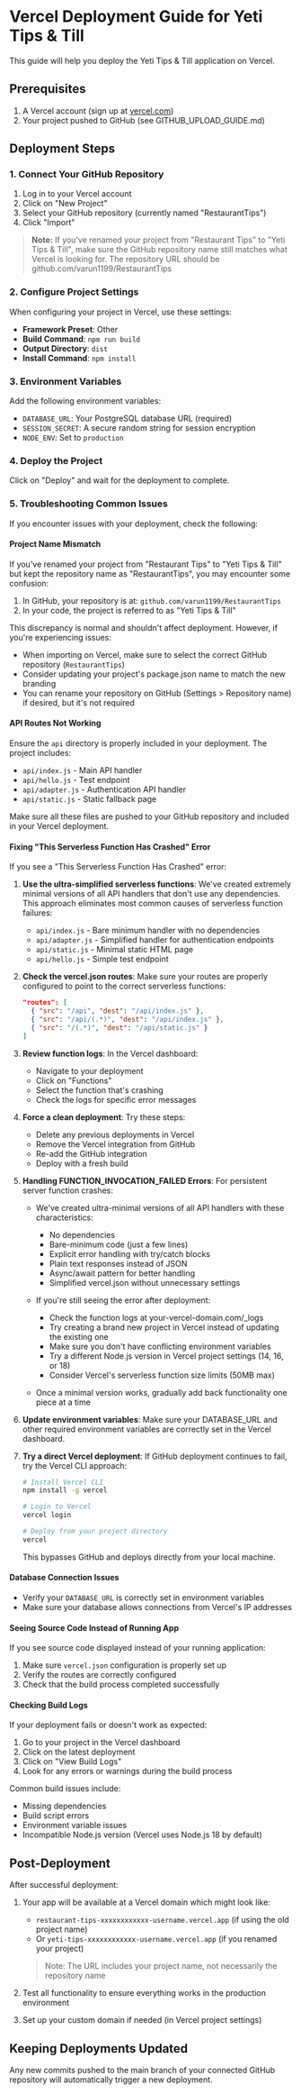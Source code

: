 # Vercel Deployment Guide for Yeti Tips & Till

This guide will help you deploy the Yeti Tips & Till application on Vercel.

## Prerequisites

1. A Vercel account (sign up at [vercel.com](https://vercel.com))
2. Your project pushed to GitHub (see GITHUB_UPLOAD_GUIDE.md)

## Deployment Steps

### 1. Connect Your GitHub Repository

1. Log in to your Vercel account
2. Click on "New Project"
3. Select your GitHub repository (currently named "RestaurantTips")
4. Click "Import"

> **Note:** If you've renamed your project from "Restaurant Tips" to "Yeti Tips & Till", make sure the GitHub repository name still matches what Vercel is looking for. The repository URL should be github.com/varun1199/RestaurantTips

### 2. Configure Project Settings

When configuring your project in Vercel, use these settings:

- **Framework Preset**: Other
- **Build Command**: `npm run build`
- **Output Directory**: `dist`
- **Install Command**: `npm install`

### 3. Environment Variables

Add the following environment variables:

- `DATABASE_URL`: Your PostgreSQL database URL (required)
- `SESSION_SECRET`: A secure random string for session encryption
- `NODE_ENV`: Set to `production`

### 4. Deploy the Project

Click on "Deploy" and wait for the deployment to complete.

### 5. Troubleshooting Common Issues

If you encounter issues with your deployment, check the following:

#### Project Name Mismatch

If you've renamed your project from "Restaurant Tips" to "Yeti Tips & Till" but kept the repository name as "RestaurantTips", you may encounter some confusion:

1. In GitHub, your repository is at: `github.com/varun1199/RestaurantTips`
2. In your code, the project is referred to as "Yeti Tips & Till"

This discrepancy is normal and shouldn't affect deployment. However, if you're experiencing issues:

- When importing on Vercel, make sure to select the correct GitHub repository (`RestaurantTips`)
- Consider updating your project's package.json name to match the new branding
- You can rename your repository on GitHub (Settings > Repository name) if desired, but it's not required

#### API Routes Not Working

Ensure the `api` directory is properly included in your deployment. The project includes:
- `api/index.js` - Main API handler
- `api/hello.js` - Test endpoint
- `api/adapter.js` - Authentication API handler
- `api/static.js` - Static fallback page

Make sure all these files are pushed to your GitHub repository and included in your Vercel deployment.

#### Fixing "This Serverless Function Has Crashed" Error

If you see a "This Serverless Function Has Crashed" error:

1. **Use the ultra-simplified serverless functions**: We've created extremely minimal versions of all API handlers that don't use any dependencies. This approach eliminates most common causes of serverless function failures:
   - `api/index.js` - Bare minimum handler with no dependencies
   - `api/adapter.js` - Simplified handler for authentication endpoints
   - `api/static.js` - Minimal static HTML page
   - `api/hello.js` - Simple test endpoint

2. **Check the vercel.json routes**: Make sure your routes are properly configured to point to the correct serverless functions:
   ```json
   "routes": [
     { "src": "/api", "dest": "/api/index.js" },
     { "src": "/api/(.*)", "dest": "/api/index.js" },
     { "src": "/(.*)", "dest": "/api/static.js" }
   ]
   ```

3. **Review function logs**: In the Vercel dashboard:
   - Navigate to your deployment
   - Click on "Functions"
   - Select the function that's crashing
   - Check the logs for specific error messages

4. **Force a clean deployment**: Try these steps:
   - Delete any previous deployments in Vercel
   - Remove the Vercel integration from GitHub
   - Re-add the GitHub integration
   - Deploy with a fresh build

5. **Handling FUNCTION_INVOCATION_FAILED Errors**: For persistent server function crashes:
   - We've created ultra-minimal versions of all API handlers with these characteristics:
     - No dependencies
     - Bare-minimum code (just a few lines)
     - Explicit error handling with try/catch blocks
     - Plain text responses instead of JSON
     - Async/await pattern for better handling
     - Simplified vercel.json without unnecessary settings
   
   - If you're still seeing the error after deployment:
     - Check the function logs at your-vercel-domain.com/_logs
     - Try creating a brand new project in Vercel instead of updating the existing one
     - Make sure you don't have conflicting environment variables
     - Try a different Node.js version in Vercel project settings (14, 16, or 18)
     - Consider Vercel's serverless function size limits (50MB max)
   
   - Once a minimal version works, gradually add back functionality one piece at a time

5. **Update environment variables**: Make sure your DATABASE_URL and other required environment variables are correctly set in the Vercel dashboard.

6. **Try a direct Vercel deployment**: If GitHub deployment continues to fail, try the Vercel CLI approach:
   ```bash
   # Install Vercel CLI
   npm install -g vercel
   
   # Login to Vercel
   vercel login
   
   # Deploy from your project directory
   vercel
   ```
   
   This bypasses GitHub and deploys directly from your local machine.

#### Database Connection Issues

- Verify your `DATABASE_URL` is correctly set in environment variables
- Make sure your database allows connections from Vercel's IP addresses

#### Seeing Source Code Instead of Running App

If you see source code displayed instead of your running application:
1. Make sure `vercel.json` configuration is properly set up
2. Verify the routes are correctly configured
3. Check that the build process completed successfully

#### Checking Build Logs

If your deployment fails or doesn't work as expected:

1. Go to your project in the Vercel dashboard
2. Click on the latest deployment
3. Click on "View Build Logs"
4. Look for any errors or warnings during the build process

Common build issues include:
- Missing dependencies
- Build script errors
- Environment variable issues
- Incompatible Node.js version (Vercel uses Node.js 18 by default)

## Post-Deployment

After successful deployment:

1. Your app will be available at a Vercel domain which might look like:
   - `restaurant-tips-xxxxxxxxxxxx-username.vercel.app` (if using the old project name)
   - Or `yeti-tips-xxxxxxxxxxxx-username.vercel.app` (if you renamed your project)
   
   > Note: The URL includes your project name, not necessarily the repository name
2. Test all functionality to ensure everything works in the production environment
3. Set up your custom domain if needed (in Vercel project settings)

## Keeping Deployments Updated

Any new commits pushed to the main branch of your connected GitHub repository will automatically trigger a new deployment.